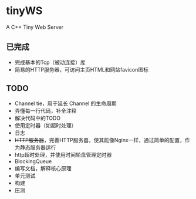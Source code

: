 # tinyWS
A C++ Tiny Web Server

## 已完成

- 完成基本的Tcp（被动连接）库
- 简易的HTTP服务器，可访问主页HTML和网站favicon图标

## TODO

- Channel tie，用于延长 Channel 的生命周期
- 弄懂每一行代码，补全注释
- 解决代码中的TODO
- 使用定时器（如超时处理）
- 日志
- ~~HTTP服务器~~，完善HTTP服务器，使其能像Nginx一样，通过简单的配置，作为静态服务器运行
- http超时处理，并使用时间轮盘管理定时器
- BlockingQueue
- 编写文档，解释核心原理
- 单元测试
- 构建
- 压测

